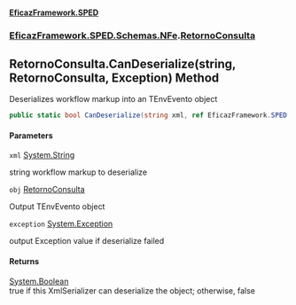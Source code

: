 #### [EficazFramework.SPED](EficazFrameworkSPED.md 'EficazFramework SPED')
### [EficazFramework.SPED.Schemas.NFe](EficazFramework.SPED.Schemas.NFe.md 'EficazFramework.SPED.Schemas.NFe').[RetornoConsulta](EficazFramework.SPED.Schemas.NFe/RetornoConsulta.md 'EficazFramework.SPED.Schemas.NFe.RetornoConsulta')

## RetornoConsulta.CanDeserialize(string, RetornoConsulta, Exception) Method

Deserializes workflow markup into an TEnvEvento object

```csharp
public static bool CanDeserialize(string xml, ref EficazFramework.SPED.Schemas.NFe.RetornoConsulta obj, ref System.Exception exception);
```
#### Parameters

<a name='EficazFramework.SPED.Schemas.NFe.RetornoConsulta.CanDeserialize(string,EficazFramework.SPED.Schemas.NFe.RetornoConsulta,System.Exception).xml'></a>

`xml` [System.String](https://docs.microsoft.com/en-us/dotnet/api/System.String 'System.String')

string workflow markup to deserialize

<a name='EficazFramework.SPED.Schemas.NFe.RetornoConsulta.CanDeserialize(string,EficazFramework.SPED.Schemas.NFe.RetornoConsulta,System.Exception).obj'></a>

`obj` [RetornoConsulta](EficazFramework.SPED.Schemas.NFe/RetornoConsulta.md 'EficazFramework.SPED.Schemas.NFe.RetornoConsulta')

Output TEnvEvento object

<a name='EficazFramework.SPED.Schemas.NFe.RetornoConsulta.CanDeserialize(string,EficazFramework.SPED.Schemas.NFe.RetornoConsulta,System.Exception).exception'></a>

`exception` [System.Exception](https://docs.microsoft.com/en-us/dotnet/api/System.Exception 'System.Exception')

output Exception value if deserialize failed

#### Returns
[System.Boolean](https://docs.microsoft.com/en-us/dotnet/api/System.Boolean 'System.Boolean')  
true if this XmlSerializer can deserialize the object; otherwise, false